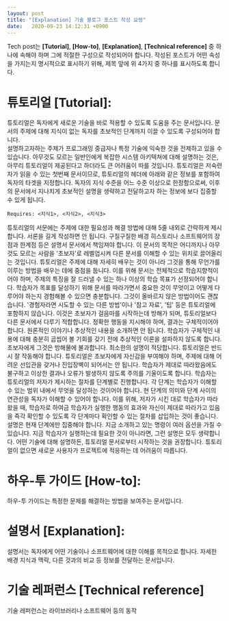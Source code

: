 ```yaml
---
layout: post
title: "[Explanation] 기술 블로그 포스트 작성 요령"
date:   2020-09-23 14:12:31 +0900
---
```


Tech post는 **[Tutorial]**, **[How-to]**, **[Explanation]**, **[Technical reference]** 중 하나에 속해야 하며 그에 적절한 구성으로 작성되어야 합니다. 작성된 포스트가 어떤 속성을 가지는지 명시적으로 표시하기 위해, 제목 앞에 위 4가지 중 하나를 표시하도록 합니다.
# 튜토리얼 [Tutorial]:
   튜토리얼은 독자에게 새로운 기술을 바로 적용할 수 있도록 도움을 주는 문서입니다. 문서의 주제에 대해 지식이 없는 독자를 초보적인 단계까지 이끌 수 있도록 구성되어야 합니다.  
	 설명하고자하는 주제가 프로그래밍 중급자나 특정 기술에 익숙한 것을 전제하고 있을 수 있습니다. 아무것도 모르는 일반인에게 복잡한 시스템 아키텍쳐에 대해 설명하는 것은, 아무리 튜토리얼이 제공된다고 하더라도 큰 어려움이 따를 것입니다. 튜토리얼은 저숙련자가 읽을 수 있는 첫번째 문서이므로, 튜토리얼의 헤더에 아래와 같은 정보를 포함하여 독자의 타겟을 지정합니다. 독자의 지식 수준을 어느 수준 이상으로 한정함으로써, 이후의 문서에서 지나치게 초보적인 설명을 생략하고 전달하고자 하는 정보에 보다 집중할 수 있게 됩니다.
	 
```
Requires: <지식1>, <지식2>, <지식3>
```
	 
튜토리얼의 서문에는 주제에 대한 필요성과 해결 방법에 대해 5줄 내외로 간략하게 제시합니다. 서론을 길게 작성하면 안 됩니다. 구질구질한 배경 히스토리나 소프트웨어의 장점과 한계점 등은 설명서 문서에서 책임져야 합니다. 이 문서의 목적은 어디까지나 아무것도 모르는 사람을 '초보자'로 레벨업시켜 다른 문서를 이해할 수 있는 위치로 끌어올리는  것입니다. 
튜토리얼은 주제에 대해 자세히 배우는 것이 아니라 그것을 통해 무언가를 이루는 방법을 배우는 데에 중점을 둡니다. 이를 위해 문서는 전체적으로 학습지향적이어야 하며, 주제의 특징을 잘 드러낼 수 있는 하나 이상의 학습 목표가 선정되어야 합니다. 학습자가 목표를 달성하기 위해 문서를 따라가면서 중요한 것이 무엇이고 어떻게 다루어야 하는지 경험해볼 수 있으면 충분합니다. 그것이 올바르지 않은 방법이어도 괜찮습니다.  '경험자라면 시도할 수 있는 다른 방법'이나 '참고 자료', '팁' 등은 튜토리얼에 포함하지 않습니다. 이것은 초보자가 걸음마를 시작하는데 방해가 되며, 튜토리얼보다 다른 문서에서 다루기 적합합니다. 정확한 행동을 지시해야 하며, 결과는 구체적이어야 합니다. 원론적인 이야기나 추상적인 내용을 소개하면 안 됩니다. 학습자가 구체적인 내용에 대해 충분히 곱씹어 볼 기회를 갖기 전에 추상적인 이론을 설파하지 않도록 합니다. 초보자에게 그것은 방해물에 불과합니다. 최소한의 설명이 적당합니다. 
튜토리얼은 반드시 잘 작동해야 합니다. 튜토리얼은 초보자에게 자신감을 부여해야 하며, 주제에 대해 어려운 선입관을 갖거나 진입장벽이 되어서는 안 됩니다. 학습자가 제대로 따라왔음에도 불구하고 이상한 결과나 오류가 발생하지 않도록 주의를 기울이도록 합니다.
학습자는 튜토리얼의 저자가 제시하는 절차를 단계별로 진행합니다. 각 단계는 학습자가 이해할 수 있는 범위 내에서 무엇을 달성하는 것이어야 합니다. 현 단계의 의미와 단계 사이의 연관성을 독자가 이해할 수 있어야 합니다. 이를 위해, 저자가 시킨 대로 학습자가 따라왔을 때, 학습자로 하여금 학습자가 실행한 행동의 효과와 자신이 제대로 따라가고 있음을 즉각 확인할 수 있도록 각 단계마다 확인할 수 있는 절차를 삽입하는 것이 좋습니다.  설명은 현재 단계에만 집중해야 합니다. 지금 소개하고 있는 명령이 여러 옵션을 가질 수 있습니다. 지금 학습자가 실행하는데 필요한 것이 아니라면, 그런 설명은 모두 생략합니다.
어떤 기술에 대해 설명하든, 튜토리얼 문서로부터 시작하는 것을 권장합니다. 튜토리얼이 없으면 새로운 사용자가 프로젝트에 적응하는 데 어려움이 따릅니다.  
	 
#  하우-투 가이드 [How-to]:
   하우-투 가이드는 특정한 문제를 해결하는 방법을 보여주는 문서입니다. 
	 
#  설명서 [Explanation]:
   설명서는 독자에게 어떤 기술이나 소프트웨어에 대한 이해를 목적으로 합니다. 자세한 배경 지식과 맥락, 다른 것과의 비교 등 정보를 전달하는 문서입니다.
	 
#  기술 레퍼런스 [Technical reference]
   기술 레퍼런스는 라이브러리나 소프트웨어 등의 동작
